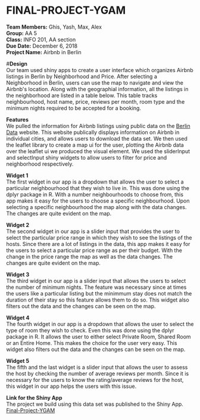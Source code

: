 # FINAL-PROJECT-YGAM

**Team Members:** Ghis, Yash, Max, Alex <br />
**Group:** AA 5 <br />
**Class:** INFO 201, AA section <br />
**Due Date:** December 6, 2018 <br />
**Project Name:** Airbnb in Berlin <br />

#**Design** <br />
Our team used shiny apps to create a user interface which organizes Airbnb listings in Berlin by Neighborhood and Price. 
After selecting a Neighborhood in Berlin, users can use the map to navigate and view the Airbnb's location. Along with 
the geographial information, all the listings in the neighborhood are listed in a table below. This table tracks neighbourhood, 
host name, price, reviews per month, room type and the minimum nights required to be accepted for a booking. 

**Features** <br />
We pulled the information for Airbnb listings using public data on the [Berlin Data](http://insideairbnb.com/berlin/) website. 
This website publically displays information on Airbnb in individual cities, and allows users to download the data set. 
We then used the leaflet library to create a map ui for the user, plotting the Airbnb data over the leaflet ui we produced 
the visual element. We used the sliderInput and selectInput shiny widgets to allow users to filter for price and neighborhood respectively. 

**Widget 1** <br />
The first widget in our app is a dropdown that allows the user to select a particular neighbourhood that they wish to live in. 
This was done using the dplyr package in R. With a number neighbourhoods to choose from, this app makes it easy for the users to 
choose a specific neighbourhood. Upon selecting a specific neighbourhood the map along with the data changes. The changes are quite evident 
on the map.

**Widget 2** <br />
The second widget in our app is a slider input that provides the user to select the particular price range in which they wish
to see the listings of the hosts. Since there are a lot of listings in the data, this app makes it easy for the users to select
a particular price range as per their budget. With the change in the price range the map as well as the data changes. The changes 
are quite evident on the map.

**Widget 3** <br />
The third widget in our app is a slider input that allows the users to select the number of minimum nights. The feature was necessary 
since at times the users like a particular listing but the minimmum stay does not match the duration of their stay so this feature 
allows them to do so. This widget also filters out the data and the changes can be seen on the map.

**Widget 4** <br />
The fourth widget in our app is a dropdown that allows the user to select the type of room they wish to check. Even this was done 
using the dplyr package in R. It allows the user to either select Private Room, Shared Room or an Entire Home. This makes the choice 
for the user very easy. This widget also filters out the data and the changes can be seen on the map.

**Widget 5** <br />
The fifth and the last widget is a slider input that allows the user to assess the host by checking the number of average reviews 
per month. Since it is necessary for the users to know the rating/average reviews for the host, this widget in our app helps the
users with this issue.

**Link for the Shiny App** <br />
The project we build using this data set was published to the Shiny App. <br />
[Final-Project-YGAM](https://ghislainb.shinyapps.io/BerlinAirBNB/)
